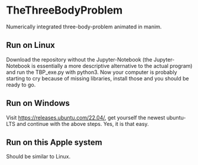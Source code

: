 # TheThreeBodyProblem
Numerically integrated three-body-problem animated in manim.

## Run on Linux

Download the repository without the Jupyter-Notebook (the Jupyter-Notebook is essentially a more descriptive alternative to the actual program) and run the  TBP_exe.py with python3. Now your computer is probably starting to cry because of missing libraries, install those and you should be ready to go.

## Run on Windows

Visit https://releases.ubuntu.com/22.04/, get yourself the newest ubuntu-LTS and continue with the above steps. Yes, it is that easy.

## Run on this Apple system

Should be similar to Linux.
